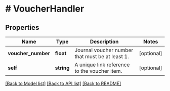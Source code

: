 # # VoucherHandler

## Properties

Name | Type | Description | Notes
------------ | ------------- | ------------- | -------------
**voucher_number** | **float** | Journal voucher number that must be at least 1. | [optional]
**self** | **string** | A unique link reference to the voucher item. | [optional]

[[Back to Model list]](../../README.md#models) [[Back to API list]](../../README.md#endpoints) [[Back to README]](../../README.md)
